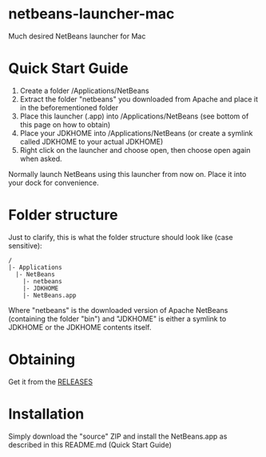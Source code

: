 # netbeans-launcher-mac
Much desired NetBeans launcher for Mac

# Quick Start Guide

1. Create a folder /Applications/NetBeans
2. Extract the folder "netbeans" you downloaded from Apache and place it in the beforementioned folder
3. Place this launcher (.app) into /Applications/NetBeans (see bottom of this page on how to obtain)
4. Place your JDKHOME into /Applications/NetBeans (or create a symlink called JDKHOME to your actual JDKHOME)
5. Right click on the launcher and choose open, then choose open again when asked.

Normally launch NetBeans using this launcher from now on. Place it into your dock for convenience.

# Folder structure

Just to clarify, this is what the folder structure should look like (case sensitive):
```
/
|- Applications
  |- NetBeans
    |- netbeans
    |- JDKHOME
    |- NetBeans.app
```
Where "netbeans" is the downloaded version of Apache NetBeans (containing the folder "bin") and "JDKHOME" is either a symlink to JDKHOME or the JDKHOME contents itself.

# Obtaining

Get it from the [RELEASES](https://github.com/sindastra/netbeans-launcher-mac/releases)

# Installation

Simply download the "source" ZIP and install the NetBeans.app as described in this README.md (Quick Start Guide)
